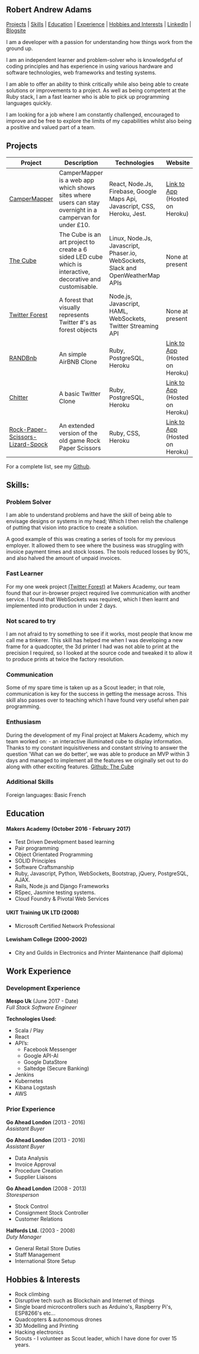 ## Robert Andrew Adams

[Projects](#projects) | [Skills](#skills) | [Education](#education) | [Experience](#experience) | [Hobbies and Interests](#hobbies-and-interests) | [LinkedIn](https://www.linkedin.com/in/robert-adams-5bb7bb68/) | [Blogsite](http://sultan-hq.com)

I am a developer with a passion for understanding how things work from the ground up.

I am an independent learner and problem-solver who is knowledgeful of coding principles and has experience in using various hardware and software technologies, web frameworks and testing systems.

I am able to offer an ability to think critically while also being able to create solutions or improvements to a project.
As well as being competent at the Ruby stack, I am a fast learner who is able to pick up programming languages quickly.

I am looking for a job where I am constantly challenged, encouraged to improve and be free to explore the limits of my capabilities whilst also being a positive and valued part of a team.



## Projects


| Project   | Description | Technologies | Website
|---        |---         |---           |---
| [CamperMapper](https://github.com/sultanhq/campermapper) | CamperMapper is a web app which shows sites where users can stay overnight in a campervan for under £10. | React, Node.Js, Firebase, Google Maps Api, Javascript, CSS, Heroku, Jest. | [Link to App](https://campermapper.herokuapp.com) (Hosted on Heroku) |
| [The Cube](https://github.com/sultanhq/the_cube) | The Cube is an art project to create a 6 sided LED cube which is interactive, decorative and customisable. | Linux, Node.Js, Javascript, Phaser.io, WebSockets, Slack and OpenWeatherMap APIs | None at present |
| [Twitter Forest](https://github.com/sultanhq/twitter_forest) | A forest that visually represents Twitter #'s as forest objects | Node.js, Javascript, HAML, WebSockets, Twitter Streaming API| None at present |
| [RANDBnb](https://github.com/sultanhq/RAND-MakersBNB) | An simple AirBNB Clone | Ruby, PostgreSQL, Heroku|[Link to App](https://rand-bnb.herokuapp.com) (Hosted on Heroku) |
| [Chitter](https://github.com/sultanhq/chitter-challenge)| A basic Twitter Clone | Ruby, PostgreSQL, Heroku|[Link to App](https://sultans-chitter.herokuapp.com) (Hosted on Heroku) |
|[Rock-Paper-Scissors-Lizard-Spock](https://github.com/sultanhq/rps-challenge) | An extended version of the old game Rock Paper Scissors| Ruby, CSS, Heroku | [Link to App](https://rock-paper-scissors-liz-spock.herokuapp.com) (Hosted on Heroku) |

For a complete list, see my [Github](https://github.com/sultanhq).

## Skills:


### Problem Solver
I am able to understand problems and have the skill of being able to envisage designs or systems in my head; Which I then relish the challenge of putting that vision into practice to create a solution.

A good example of this was creating a series of tools for my previous employer. It allowed them to see where the business was struggling with invoice payment times and stock losses. The tools reduced losses by 90%, and also halved the amount of unpaid invoices.

### Fast Learner
For my one week project [(Twitter Forest)](https://github.com/sultanhq/twitter_forest)  at Makers Academy, our team found that our in-browser project required live communication with another service. I found that WebSockets was required, which I then learnt and implemented into production in under 2 days.

### Not scared to try
I am not afraid to try something to see if it works, most people that know me call me a tinkerer. This skill has helped me when I was developing a new frame for a quadcopter, the 3d printer I had was not able to print at the precision I required, so I looked at the source code and tweaked it to allow it to produce prints at twice the factory resolution.

### Communication
Some of my spare time is taken up as a Scout leader; in that role, communication is key for the success in getting the message across. This skill also passes over to teaching which I have found very useful when pair programming.

### Enthusiasm

During the development of my Final project at Makers Academy, which my team worked on: - an interactive illuminated cube to display information. Thanks to my constant inquisitiveness and constant striving to answer the question 'What can we do better', we was able to produce an MVP within 3 days and managed to implement all the features we originally set out to do along with other exciting features.
[Github: The Cube](https://github.com/sultanhq/the_cube)

### Additional Skills

  Foreign languages: Basic French

## Education

#### Makers Academy (October 2016 - February 2017)

- Test Driven Development based learning
- Pair programming
- Object Orientated Programming
- SOLID Principles
- Software Craftsmanship
- Ruby, Javascript, Python, WebSockets, Bootstrap, jQuery, PostgreSQL, AJAX.
- Rails, Node.js and Django Frameworks
- RSpec, Jasmine testing systems.
- Cloud Foundry & Pivotal Web Services

#### UKIT Training UK LTD (2008)

- Microsoft Certified Network Professional

#### Lewisham College (2000-2002)

- City and Guilds in Electronics and Printer Maintenance (half diploma)

## Work Experience
### Development Experience
**Mespo Uk** (June 2017 - Date)  
*Full Stack Software Engineer*

**Technologies Used:**  
* Scala / Play
* React
* API’s:
  * Facebook Messenger
  * Google API-AI
  * Google DataStore
  * Saltedge (Secure Banking)
* Jenkins
* Kubernetes
* Kibana Logstash
* AWS


### Prior Experience
**Go Ahead London** (2013 - 2016)  
*Assistant Buyer*


**Go Ahead London** (2013 - 2016)  
*Assistant Buyer*
* Data Analysis
* Invoice Approval
* Procedure Creation
* Supplier Liaisons

**Go Ahead London** (2008 - 2013)  
*Storesperson*
* Stock Control
* Consignment Stock Controller
* Customer Relations

**Halfords Ltd.** (2003 - 2008)   
*Duty Manager*
* General Retail Store Duties
* Staff Management
* International Store Setup


## Hobbies & Interests

  * Rock climbing
  * Disruptive tech such as Blockchain and Internet of things
  * Single board microcontrollers such as Arduino's, Raspberry Pi's, ESP8266's etc...
  * Quadcopters & autonomous drones
  * 3D Modelling and Printing
  * Hacking electronics
  * Scouts - I volunteer as Scout leader, which I have done for over 15 years.
